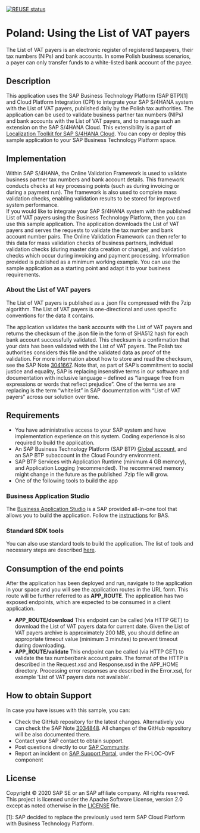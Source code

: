 [![REUSE status](https://api.reuse.software/badge/github.com/SAP-samples/localization-toolkit-s4hana-cloud-bank-account-validation)](https://api.reuse.software/info/github.com/SAP-samples/localization-toolkit-s4hana-cloud-bank-account-validation)

# Poland: Using the List of VAT payers
<!-- This repository contains a sample application for the [Poland: Using the List of VAT payers](https://blogs.sap.com/2020/04/16/poland-using-the-white-list/) tutorial. -->
The List of VAT payers is an electronic register of registered taxpayers, their tax numbers (NIPs) and bank accounts.  In some Polish business scenarios, a payer can only transfer funds to a white-listed bank account of the payee.  

<!-- *This sample code is one part of the tutorial, so please follow the tutorial before attempting to use this code.* -->

## Description
This application uses the SAP Business Technology Platform (SAP BTP)[1] <!-- SAP Cloud Platform (SCP) --> and Cloud Platform Integration (CPI) to integrate your SAP S/4HANA system with the List of VAT payers, published daily by the Polish tax authorities. The application can be used to validate business partner tax numbers (NIPs) and bank accounts with the List of VAT payers, and to manage such an extension on the SAP S/4HANA Cloud. This extensibility is a part of [Localization Toolkit for SAP S/4HANA Cloud](https://community.sap.com/topics/localization-toolkit-s4hana-cloud).
You can copy or deploy this sample application to your SAP Business Technology Platform space.   
 

## Implementation
Within SAP S/4HANA, the Online Validation Framework is used to validate business partner tax numbers and bank account details.  This framework conducts checks at key processing points (such as during invoicing or during a payment run). The framework is also used to complete mass validation checks, enabling validation results to be stored for improved system performance.  
If you would like to integrate your SAP S/4HANA system with the published List of VAT payers using the Business Technology Platform, then you can use this sample application. The application downloads the List of VAT payers and serves the requests to validate the tax number and bank account number pairs. The Online Validation Framework can then refer to this data for mass validation checks of business partners, individual validation checks (during master data creation or change), and validation checks which occur during invoicing and payment processing.
Information provided is published as a minimum working example.  You can use the sample application as a starting point and adapt it to your business requirements.
### About the List of VAT payers
The List of VAT payers is published as a .json file compressed with the 7zip algorithm. The List of VAT payers is one-directional and uses specific conventions for the data it contains.

The application validates the bank accounts with the List of VAT payers and returns the checksum of the .json file in the form of SHA512 hash for each bank account successfully validated. This checksum is a confirmation that your data has been validated with the List of VAT payers. The Polish tax authorities considers this file and the validated data as proof of the validation. For more information about how to store and read the checksum, see the SAP Note [3041667](https://launchpad.support.sap.com/#/notes/3041667).
Note that, as part of SAP’s commitment to social justice and equality, SAP is replacing insensitive terms in our software and documentation with inclusive language – defined as “language free from expressions or words that reflect prejudice”. One of the terms we are replacing is the term “whitelist” in SAP documentation with “List of VAT payers” across our solution over time.


## Requirements
* You have administrative access to your SAP system and have implementation experience on this system. Coding experience is also required to build the application.
* An SAP Business Technology Platform (SAP BTP)  [Global account](https://cloudplatform.sap.com/index.html), and an SAP BTP subaccount in the Cloud Foundry environment.
* SAP BTP Services with Application Runtime (minimum 4 GB memory), and Application Logging (recommended). The recommened memory might change in the future as the published .7zip file will grow. 
* One of the following tools to build the app
### Business Application Studio
The [Business Application Studio](https://help.sap.com/docs/SAP%20Business%20Application%20Studio/9d1db9835307451daa8c930fbd9ab264/8f46c6e6f86641cc900871c903761fd4.html?locale=en-US) is a SAP provided all-in-one tool that allows you to build the application. Follow the [instructions](doc/BAS.md) for BAS. 
### Standard SDK tools
You can also use standard tools to build the application. The list of tools and necessary steps are described [here](doc/Eclipse.md). 

    
## Consumption of the end points
After the application has been deployed and run, navigate to the application in your space and you will see the application routes in the URL form. This route will be further referred to as **APP_ROUTE**.
The application has two exposed endpoints, which are expected to be consumed in a client application.  
* **APP_ROUTE/download**
This endpoint can be called (via HTTP GET) to download the List of VAT payers data for current date.  Given the List of VAT payers archive is approximately 200 MB, you should define an appropriate timeout value (minimum 3 minutes) to prevent timeout during downloading. 
* **APP_ROUTE/validate**
This endpoint can be called (via HTTP GET) to validate the tax number/bank account pairs. The format of the HTTP is described in the Request.xsd and Response.xsd in the APP_HOME directory.  Processing error responses are described in the Error.xsd, for example 'List of VAT payers data not available'.

## How to obtain Support
In case you have issues with this sample, you can:
* Check the GitHub repository for the latest changes. Alternatively you can check the SAP Note [3034848](https://launchpad.support.sap.com/#/notes/3034848). All changes of the GitHub repository will be also documented there. 
* Contact your SAP contact to obtain support. 
* Post questions directly to our [SAP Community](https://answers.sap.com/questions/ask.html?primaryTagId=9af4d745-1754-4882-b057-f8f904c0a5f8).
* Report an incident on [SAP Support Portal](https://support.sap.com/en/index.html), under the FI-LOC-OVF component

## License
Copyright © 2020 SAP SE or an SAP affiliate company. All rights reserved. This project is licensed under the Apache Software License, version 2.0 except as noted otherwise in the [LICENSE](LICENSES/Apache-2.0.txt) file.

[1]: SAP decided to replace the previously used term SAP Cloud Platform with Business Technology Platform.